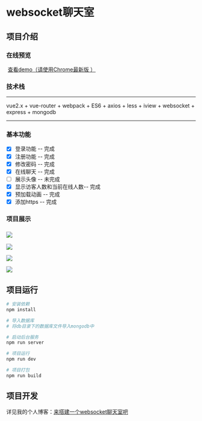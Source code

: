# websocket聊天室

##   项目介绍

###       在线预览

​            [查看demo（请使用Chrome最新版 ）](https://chatroom.fog3211.com)

###       技术栈

------

   vue2.x + vue-router  + webpack + ES6 + axios + less + iview + websocket + express + mongodb

------

###      基本功能 

- [x] 登录功能 -- 完成
- [x] 注册功能 -- 完成
- [x] 修改密码 -- 完成
- [x] 在线聊天 -- 完成
- [ ] 展示头像 -- 未完成
- [x] 显示访客人数和当前在线人数-- 完成  
- [x] 预加载动画 -- 完成  
- [x] 添加https -- 完成

###     项目展示

### ![](http://t1.aixinxi.net/o_1cvt458ib1s15jr7jcbham1h1fa.png-w.jpg)

![](http://t1.aixinxi.net/o_1cvt46uots78bps1cata1b9rga.png-w.jpg)

![](http://t1.aixinxi.net/o_1cvt47vte1qme12f01lgp166mknia.png-w.jpg)

![](http://t1.aixinxi.net/o_1cvt4b89f9blvuf16l26fpep8a.png-w.jpg)

## 项目运行

``` bash
# 安装依赖
npm install  

# 导入数据库
# 将db目录下的数据库文件导入mongodb中  

# 启动后台服务
npm run server  

# 项目运行
npm run dev

# 项目打包
npm run build

```

## 项目开发

详见我的个人博客：[来搭建一个websocket聊天室吧](https://fog3211.github.io/blog/web-chatroom.html)
